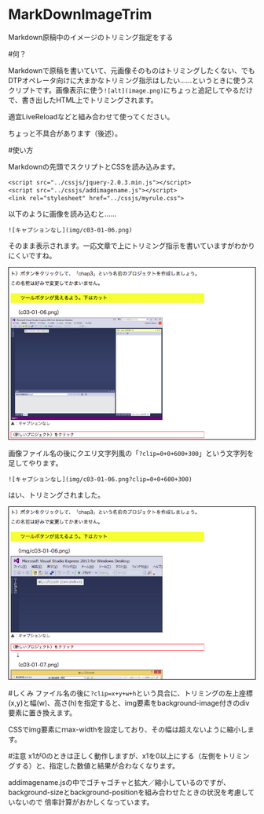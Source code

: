 MarkDownImageTrim
=================

Markdown原稿中のイメージのトリミング指定をする

#何？

Markdownで原稿を書いていて、元画像そのものはトリミングしたくない、でもDTPオペレータ向けに大まかなトリミング指示はしたい……というときに使うスクリプトです。画像表示に使う`![alt](image.png)`にちょっと追記してやるだけで、書き出したHTML上でトリミングされます。

適宜LiveReloadなどと組み合わせて使ってください。

ちょっと不具合があります（後述）。

#使い方

Markdownの先頭でスクリプトとCSSを読み込みます。
```
<script src="../cssjs/jquery-2.0.3.min.js"></script>
<script src="../cssjs/addimagename.js"></script>
<link rel="stylesheet" href="../cssjs/myrule.css"> 
```

以下のように画像を読み込むと……
```
![キャプションなし](img/c03-01-06.png)
```
そのまま表示されます。一応文章で上にトリミング指示を書いていますがわかりにくいですね。

![クリッピング前](docimg/marktrim-1.png)

画像ファイル名の後にクエリ文字列風の「`?clip=0+0+600+300`」という文字列を足してやります。
```
![キャプションなし](img/c03-01-06.png?clip=0+0+600+300)
```
はい、トリミングされました。

![クリッピング後](docimg/marktrim-2.png)


#しくみ
ファイル名の後に`?clip=x+y+w+h`という具合に、トリミングの左上座標(x,y)と幅(w)、高さ(h)を指定すると、img要素をbackground-image付きのdiv要素に置き換えます。

CSSでimg要素にｍax-widthを設定しており、その幅は超えないように縮小します。


#注意
x1が0のときは正しく動作しますが、x1を0以上にする（左側をトリミングする）と、指定した数値と結果が合わなくなります。

addimagename.jsの中でゴチャゴチャと拡大／縮小しているのですが、
background-sizeとbackground-positionを組み合わせたときの状況を考慮していないので
倍率計算がおかしくなっています。
